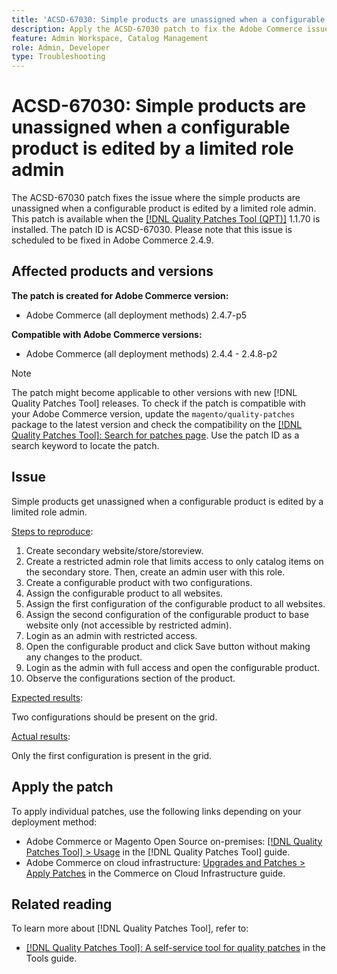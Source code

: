 ```yaml
---
title: 'ACSD-67030: Simple products are unassigned when a configurable product is edited by a limited role admin'
description: Apply the ACSD-67030 patch to fix the Adobe Commerce issue where the simple products are unassigned when a configurable product is edited by a limited role admin.
feature: Admin Workspace, Catalog Management
role: Admin, Developer
type: Troubleshooting
---
```


# ACSD-67030: Simple products are unassigned when a configurable product is edited by a limited role admin

The ACSD-67030 patch fixes the issue where the simple products are unassigned when a configurable product is edited by a limited role admin. This patch is available when the [[!DNL Quality Patches Tool (QPT)]](/help/tools/quality-patches-tool/quality-patches-tool-to-self-serve-quality-patches.md) 1.1.70 is installed. The patch ID is ACSD-67030. Please note that this issue is scheduled to be fixed in Adobe Commerce 2.4.9.


## Affected products and versions

**The patch is created for Adobe Commerce version:**

* Adobe Commerce (all deployment methods) 2.4.7-p5

**Compatible with Adobe Commerce versions:**

* Adobe Commerce (all deployment methods) 2.4.4 - 2.4.8-p2

>[!NOTE]
>
>The patch might become applicable to other versions with new [!DNL Quality Patches Tool] releases. To check if the patch is compatible with your Adobe Commerce version, update the `magento/quality-patches` package to the latest version and check the compatibility on the [[!DNL Quality Patches Tool]: Search for patches page](https://experienceleague.adobe.com/tools/commerce-quality-patches/index.html). Use the patch ID as a search keyword to locate the patch.

## Issue

Simple products get unassigned when a configurable product is edited by a limited role admin.

<u>Steps to reproduce</u>:

1. Create secondary website/store/storeview.
1. Create a restricted admin role that limits access to only catalog items on the secondary store. Then, create an admin user with this role.
1. Create a configurable product with two configurations.
1. Assign the configurable product to all websites.
1. Assign the first configuration of the configurable product to all websites.
1. Assign the second configuration of the configurable product to base website only (not accessible by restricted admin).
1. Login as an admin with restricted access.
1. Open the configurable product and click Save button without making any changes to the product.
1. Login as the admin with full access and open the configurable product.
1. Observe the configurations section of the product.


<u>Expected results</u>:

Two configurations should be present on the grid.

<u>Actual results</u>:

Only the first configuration is present in the grid.

## Apply the patch

To apply individual patches, use the following links depending on your deployment method:

* Adobe Commerce or Magento Open Source on-premises: [[!DNL Quality Patches Tool] > Usage](/help/tools/quality-patches-tool/usage.md) in the [!DNL Quality Patches Tool] guide.
* Adobe Commerce on cloud infrastructure: [Upgrades and Patches > Apply Patches](https://experienceleague.adobe.com/docs/commerce-cloud-service/user-guide/develop/upgrade/apply-patches.html) in the Commerce on Cloud Infrastructure guide.

## Related reading

To learn more about [!DNL Quality Patches Tool], refer to:

* [[!DNL Quality Patches Tool]: A self-service tool for quality patches](/help/tools/quality-patches-tool/quality-patches-tool-to-self-serve-quality-patches.md) in the Tools guide.

